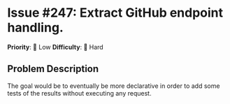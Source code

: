 # Issue #247: Extract GitHub endpoint handling.

**Priority**: 🚀 Low
**Difficulty**: 🔴 Hard

## Problem Description

The goal would be to eventually be more declarative in order to add some tests of the results without executing any request.
